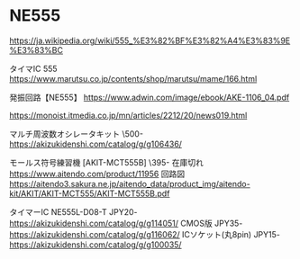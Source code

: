 # NE555

https://ja.wikipedia.org/wiki/555_%E3%82%BF%E3%82%A4%E3%83%9E%E3%83%BC

タイマIC  555
https://www.marutsu.co.jp/contents/shop/marutsu/mame/166.html

発振回路【NE555】
https://www.adwin.com/image/ebook/AKE-1106_04.pdf

https://monoist.itmedia.co.jp/mn/articles/2212/20/news019.html

マルチ周波数オシレータキット \500-
https://akizukidenshi.com/catalog/g/g106436/

モールス符号練習機 [AKIT-MCT555B] \395- 在庫切れ
https://www.aitendo.com/product/11956
回路図
https://aitendo3.sakura.ne.jp/aitendo_data/product_img/aitendo-kit/AKIT/AKIT-MCT555/AKIT-MCT555B.pdf

タイマーIC NE555L-D08-T JPY20-
https://akizukidenshi.com/catalog/g/g114051/
CMOS版 JPY35-
https://akizukidenshi.com/catalog/g/g116062/
ICソケット(丸8pin) JPY15-
https://akizukidenshi.com/catalog/g/g100035/
